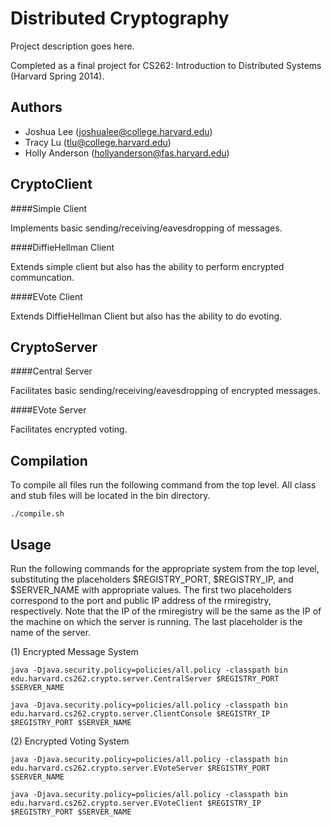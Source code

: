Distributed Cryptography
=============

Project description goes here.

Completed as a final project for CS262: Introduction to Distributed Systems (Harvard Spring 2014).

Authors
-------
* Joshua Lee (joshualee@college.harvard.edu)
* Tracy Lu (tlu@college.harvard.edu)
* Holly Anderson (hollyanderson@fas.harvard.edu)

CryptoClient
-------------

####Simple Client

Implements basic sending/receiving/eavesdropping of messages.

####DiffieHellman Client

Extends simple client but also has the ability to perform encrypted communcation.

####EVote Client

Extends DiffieHellman Client but also has the ability to do evoting.

CryptoServer
-------------

####Central Server

Facilitates basic sending/receiving/eavesdropping of encrypted messages.

####EVote Server

Facilitates encrypted voting.

Compilation
-----------------
To compile all files run the following command from the top level. All class and stub files will be located in the bin directory.

	./compile.sh
	
Usage
-----------------
Run the following commands for the appropriate system from the top level, substituting the placeholders $REGISTRY_PORT, $REGISTRY_IP, and $SERVER_NAME with appropriate values. The first two placeholders correspond to the port and public IP address of the rmiregistry, respectively. Note that the IP of the rmiregistry will be the same as the IP of the machine on which the server is running. The last placeholder is the name of the server.

(1) Encrypted Message System

    java -Djava.security.policy=policies/all.policy -classpath bin edu.harvard.cs262.crypto.server.CentralServer $REGISTRY_PORT $SERVER_NAME

    java -Djava.security.policy=policies/all.policy -classpath bin edu.harvard.cs262.crypto.server.ClientConsole $REGISTRY_IP $REGISTRY_PORT $SERVER_NAME
   
(2) Encrypted Voting System

    java -Djava.security.policy=policies/all.policy -classpath bin edu.harvard.cs262.crypto.server.EVoteServer $REGISTRY_PORT $SERVER_NAME

    java -Djava.security.policy=policies/all.policy -classpath bin edu.harvard.cs262.crypto.server.EVoteClient $REGISTRY_IP $REGISTRY_PORT $SERVER_NAME